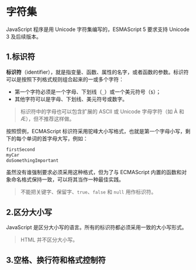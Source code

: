 # 字符集

JavaScript 程序是用 Unicode 字符集编写的，ESMAScript 5 要求支持 Unicode 3 及后续版本。

## 1.标识符

**标识符**（identifier），就是指变量、函数、属性的名字，或者函数的参数。标识符可以是按照下列格式规则组合起来的一或多个字符：

- 第一个字符必须是一个字母、下划线（`_`）或一个美元符号（`$`）；
- 其他字符可以是字母、下划线、美元符号或数字。

> 标识符中的字母也可以包含扩展的 ASCII 或 Unicode 字母字符（如 À 和 Æ），但不推荐这样做。

按照惯例，ECMAScript 标识符采用驼峰大小写格式，也就是第一个字母小写，剩下的每个单词的首字母大写，例如：

```js
firstSecond
myCar
doSomethingImportant
```

虽然没有谁强制要求必须采用这种格式，但为了与 ECMAScript 内置的函数和对象命名格式保持一致，可以将其当作一种最佳实践。

> 不能把关键字、保留字、`true`、`false` 和 `null` 用作标识符。

## 2.区分大小写

JavaScript 是区分大小写的语言。所有的标识符都必须采用一致的大小写形式。

> HTML 并不区分大小写。

## 3.空格、换行符和格式控制符
